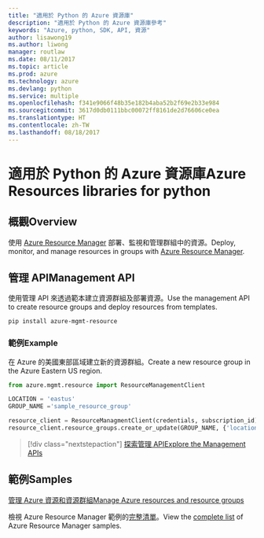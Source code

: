 ```yaml
---
title: "適用於 Python 的 Azure 資源庫"
description: "適用於 Python 的 Azure 資源庫參考"
keywords: "Azure, python, SDK, API, 資源"
author: lisawong19
ms.author: liwong
manager: routlaw
ms.date: 08/11/2017
ms.topic: article
ms.prod: azure
ms.technology: azure
ms.devlang: python
ms.service: multiple
ms.openlocfilehash: f341e9066f48b35e182b4aba52b2f69e2b33e984
ms.sourcegitcommit: 3617d0db0111bbc00072ff8161de2d76606ce0ea
ms.translationtype: HT
ms.contentlocale: zh-TW
ms.lasthandoff: 08/18/2017
---
```

# <a name="azure-resources-libraries-for-python"></a><span data-ttu-id="89976-104">適用於 Python 的 Azure 資源庫</span><span class="sxs-lookup"><span data-stu-id="89976-104">Azure Resources libraries for python</span></span>

## <a name="overview"></a><span data-ttu-id="89976-105">概觀</span><span class="sxs-lookup"><span data-stu-id="89976-105">Overview</span></span> 
<span data-ttu-id="89976-106">使用 [Azure Resource Manager](https://docs.microsoft.com/en-us/azure/azure-resource-manager/resource-group-overview) 部署、監視和管理群組中的資源。</span><span class="sxs-lookup"><span data-stu-id="89976-106">Deploy, monitor, and manage resources in groups with [Azure Resource Manager](https://docs.microsoft.com/en-us/azure/azure-resource-manager/resource-group-overview).</span></span>

## <a name="management-api"></a><span data-ttu-id="89976-107">管理 API</span><span class="sxs-lookup"><span data-stu-id="89976-107">Management API</span></span>
<span data-ttu-id="89976-108">使用管理 API 來透過範本建立資源群組及部署資源。</span><span class="sxs-lookup"><span data-stu-id="89976-108">Use the management API to create resource groups and deploy resources from templates.</span></span>

```bash
pip install azure-mgmt-resource
```
### <a name="example"></a><span data-ttu-id="89976-109">範例</span><span class="sxs-lookup"><span data-stu-id="89976-109">Example</span></span> 
<span data-ttu-id="89976-110">在 Azure 的美國東部區域建立新的資源群組。</span><span class="sxs-lookup"><span data-stu-id="89976-110">Create a new resource group in the Azure Eastern US region.</span></span>

```python
from azure.mgmt.resource import ResourceManagementClient

LOCATION = 'eastus'
GROUP_NAME ='sample_resource_group'

resource_client = ResourceManagmentClient(credentials, subscription_id)
resource_client.resource_groups.create_or_update(GROUP_NAME, {'location': LOCATION})
```

> [!div class="nextstepaction"]
> [<span data-ttu-id="89976-111">探索管理 API</span><span class="sxs-lookup"><span data-stu-id="89976-111">Explore the Management APIs</span></span>](/python/api/overview/azure/resources/managementlibrary)

## <a name="samples"></a><span data-ttu-id="89976-112">範例</span><span class="sxs-lookup"><span data-stu-id="89976-112">Samples</span></span>
[<span data-ttu-id="89976-113">管理 Azure 資源和資源群組</span><span class="sxs-lookup"><span data-stu-id="89976-113">Manage Azure resources and resource groups</span></span>](https://github.com/Azure-Samples/resource-manager-python-resources-and-groups)

<span data-ttu-id="89976-114">檢視 Azure Resource Manager 範例的[完整清單](https://azure.microsoft.com/resources/samples/?platform=python&term=resource)。</span><span class="sxs-lookup"><span data-stu-id="89976-114">View the [complete list](https://azure.microsoft.com/resources/samples/?platform=python&term=resource) of Azure Resource Manager samples.</span></span>
